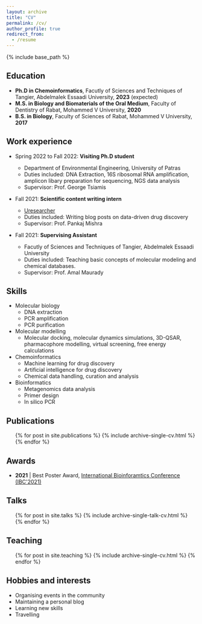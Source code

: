```yaml
---
layout: archive
title: "CV"
permalink: /cv/
author_profile: true
redirect_from:
  - /resume
---
```


{% include base_path %}

## Education
* **Ph.D in Chemoinformatics**, Facutly of Sciences and Techniques of Tangier, Abdelmalek Essaadi University, **2023** (expected)
* **M.S. in Biology and Biomaterials of the Oral Medium**, Faculty of Dentistry of Rabat, Mohammed V University, **2020**
* **B.S. in Biology**, Faculty of Sciences of Rabat, Mohammed V University, **2017**

## Work experience
* Spring 2022 to Fall 2022: **Visiting Ph.D student** 
  * Department of Environmental Engineering, University of Patras
  * Duties included: DNA Extraction, 16S ribosomal RNA amplification, amplicon libary preparation for sequencing, NGS data analysis
  * Supervisor: Prof. George Tsiamis
  
* Fall 2021: **Scientific content writing intern**
  * [Uresearcher](https://uresearcher.com/)
  * Duties included: Writing blog posts on data-driven drug discovery
  * Supervisor: Prof. Pankaj Mishra 

* Fall 2021: **Supervising Assistant**
  * Facutly of Sciences and Techniques of Tangier, Abdelmalek Essaadi University
  * Duties included: Teaching basic concepts of molecular modeling and chemical databases. 
  * Supervisor: Prof. Amal Maurady
  
## Skills
* Molecular biology
  * DNA extraction
  * PCR amplification
  * PCR purification
* Molecular modelling
  * Molecular docking, molecular dynamics simulations, 3D-QSAR, pharmacophore modelling, virtual screening, free energy calculations
* Chemoinformatics
  * Machine learning for drug discovery
  * Artificial intelligence for drug discovery
  * Chemical data handling, curation and analysis
* Bioinformatics
  * Metagenomics data analysis
  * Primer design
  * In silico PCR

## Publications
  <ul>{% for post in site.publications %}
    {% include archive-single-cv.html %}
  {% endfor %}</ul>
  
## Awards
* **2021** \| Best Poster Award, [International Bioinforamtics Conference (IBC'2021)](https://sites.google.com/view/ibc2021/home)

  
## Talks
  <ul>{% for post in site.talks %}
    {% include archive-single-talk-cv.html %}
  {% endfor %}</ul>
  
## Teaching
  <ul>{% for post in site.teaching %}
    {% include archive-single-cv.html %}
  {% endfor %}</ul>
  
## Hobbies and interests
* Organising events in the community
* Maintaining a personal blog
* Learning new skills
* Travelling
